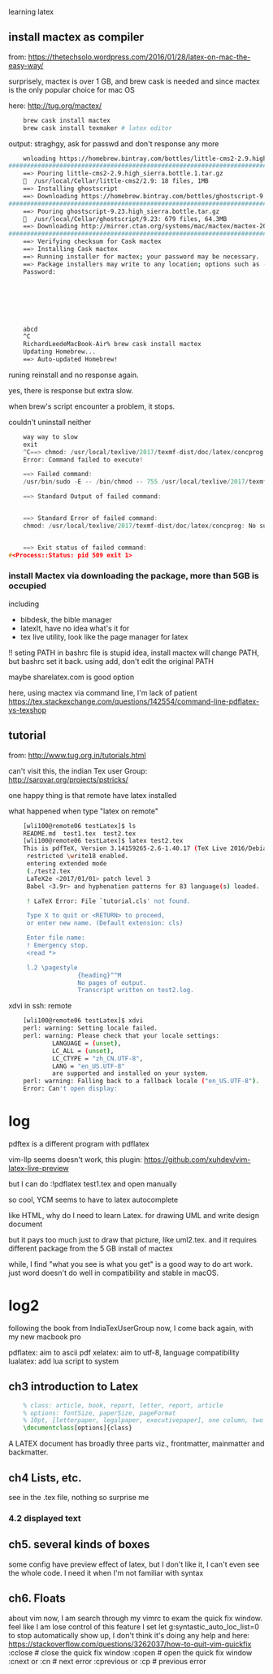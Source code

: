 learning latex

install mactex as compiler
--------------------------------------------------------------------------------
from: https://thetechsolo.wordpress.com/2016/01/28/latex-on-mac-the-easy-way/

surprisely, mactex is over 1 GB, and brew cask is needed
and since mactex is the only popular choice for mac OS

here: http://tug.org/mactex/
```bash
    brew cask install mactex
    brew cask install texmaker # latex editor
```

output: straghgy, ask for passwd and don't response any more
```bash
    wnloading https://homebrew.bintray.com/bottles/little-cms2-2.9.high_sierra.bottle.1.tar.gz
######################################################################## 100.0%
    ==> Pouring little-cms2-2.9.high_sierra.bottle.1.tar.gz
    🍺  /usr/local/Cellar/little-cms2/2.9: 18 files, 1MB
    ==> Installing ghostscript
    ==> Downloading https://homebrew.bintray.com/bottles/ghostscript-9.23.high_sierra.bottle.tar.gz
######################################################################## 100.0%
    ==> Pouring ghostscript-9.23.high_sierra.bottle.tar.gz
    🍺  /usr/local/Cellar/ghostscript/9.23: 679 files, 64.3MB
    ==> Downloading http://mirror.ctan.org/systems/mac/mactex/mactex-20170524.pkg
######################################################################## 100.0%
    ==> Verifying checksum for Cask mactex
    ==> Installing Cask mactex
    ==> Running installer for mactex; your password may be necessary.
    ==> Package installers may write to any location; options such as --appdir are ignored.
    Password:







    abcd
    ^C
    RichardLeedeMacBook-Air% brew cask install mactex
    Updating Homebrew...
    ==> Auto-updated Homebrew!
```

runing reinstall and no response again.

yes, there is response but extra slow.

when brew's script encounter a problem, it stops.

couldn't uninstall neither
```cpp
    way way to slow
    exit
    ^C==> chmod: /usr/local/texlive/2017/texmf-dist/doc/latex/concprog: No such file or directory
    Error: Command failed to execute!

    ==> Failed command:
    /usr/bin/sudo -E -- /bin/chmod -- 755 /usr/local/texlive/2017/texmf-dist/doc/latex/concprog

    ==> Standard Output of failed command:


    ==> Standard Error of failed command:
    chmod: /usr/local/texlive/2017/texmf-dist/doc/latex/concprog: No such file or directory


    ==> Exit status of failed command:
#<Process::Status: pid 509 exit 1>
```

### install Mactex via downloading the package, more than 5GB is occupied
including
 - bibdesk, the bible manager
 - latexIt, have no idea what's it for
 - tex live utility, look like the page manager for latex

!! seting PATH in bashrc file is stupid idea, install mactex will change PATH, but
bashrc set it back. using add, don't edit the original PATH

maybe sharelatex.com is good option

here, using mactex via command line, I'm lack of patient
https://tex.stackexchange.com/questions/142554/command-line-pdflatex-vs-texshop

tutorial
--------------------------------------------------------------------------------

from: http://www.tug.org.in/tutorials.html

can't visit this, the indian Tex user Group: http://sarovar.org/projects/pstricks/

one happy thing is that remote have latex installed

what happened when type "latex on remote"
```bash
    [wli100@remote06 testLatex]$ ls
    README.md  test1.tex  test2.tex
    [wli100@remote06 testLatex]$ latex test2.tex
    This is pdfTeX, Version 3.14159265-2.6-1.40.17 (TeX Live 2016/Debian) (preloaded format=latex)
     restricted \write18 enabled.
     entering extended mode
     (./test2.tex
     LaTeX2e <2017/01/01> patch level 3
     Babel <3.9r> and hyphenation patterns for 83 language(s) loaded.

     ! LaTeX Error: File `tutorial.cls' not found.

     Type X to quit or <RETURN> to proceed,
     or enter new name. (Default extension: cls)

     Enter file name:
     ! Emergency stop.
     <read *>

     l.2 \pagestyle
                   {heading}^^M
                   No pages of output.
                   Transcript written on test2.log.
```

xdvi in ssh: remote
```bash
    [wli100@remote06 testLatex]$ xdvi
    perl: warning: Setting locale failed.
    perl: warning: Please check that your locale settings:
            LANGUAGE = (unset),
            LC_ALL = (unset),
            LC_CTYPE = "zh_CN.UTF-8",
            LANG = "en_US.UTF-8"
            are supported and installed on your system.
    perl: warning: Falling back to a fallback locale ("en_US.UTF-8").
    Error: Can't open display:
```

log
================================================================================

pdftex is a different program with pdflatex

vim-llp seems doesn't work, this plugin:
https://github.com/xuhdev/vim-latex-live-preview

but I can do
:!pdflatex test1.tex
and open manually

so cool, YCM seems to have to latex autocomplete

like HTML, why do I need to learn Latex.
for drawing UML and write design document

but it pays too much just to draw that picture, like uml2.tex.
and it requires different package from the 5 GB install of mactex

while, I find "what you see is what you get" is a good way to do art work.
just word doesn't do well in compatibility and stable in macOS.

log2
================================================================================

following the book from IndiaTexUserGroup
now, I come back again, with my new macbook pro

pdflatex: aim to ascii pdf
xelatex: aim to utf-8, language compatibility
lualatex: add lua script to system

ch3 introduction to Latex
--------------------------------------------------------------------------------
```latex
    % class: article, book, report, letter, report, article
    % options: fontSize, paperSize, pageFormat
    % 10pt, [letterpaper, legalpaper, executivepaper], one column, two column
    \documentclass[options]{class}
```

A LATEX document has broadly three parts viz., frontmatter, mainmatter and backmatter.

ch4 Lists, etc.
--------------------------------------------------------------------------------
see in the .tex file, nothing so surprise me

### 4.2 displayed text

ch5. several kinds of boxes
--------------------------------------------------------------------------------
some config have preview effect of latex, but I don't like it, I can't even see the whole code. I need it when I'm not familiar with syntax

## ch6. Floats

about vim
now, I am search through my vimrc to exam the quick fix window. feel like I am lose control of this feature
I set let g:syntastic_auto_loc_list=0 to stop automatically show up, I don't think it's doing any help
and here: https://stackoverflow.com/questions/3262037/how-to-quit-vim-quickfix
:cclose # close the quick fix window
:copen  # open the quick fix window
:cnext or :cn # next error
:cprevious or :cp # previous error
